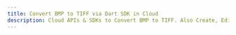 ---title: Convert BMP to TIFF via Dart SDK in Clouddescription: Cloud APIs & SDKs to Convert BMP to TIFF. Also Create, Edit & Render Microsoft Word & OpenOffice documents in the Cloud.---